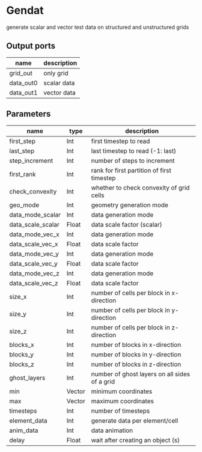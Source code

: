 Gendat
======
generate scalar and vector test data on structured and unstructured grids

Output ports
------------
|name|description|
|-|-|
|grid_out|only grid|
|data_out0|scalar data|
|data_out1|vector data|

Parameters
----------
|name|type|description|
|-|-|-|
|first_step|Int|first timestep to read|
|last_step|Int|last timestep to read (-1: last)|
|step_increment|Int|number of steps to increment|
|first_rank|Int|rank for first partition of first timestep|
|check_convexity|Int|whether to check convexity of grid cells|
|geo_mode|Int|geometry generation mode|
|data_mode_scalar|Int|data generation mode|
|data_scale_scalar|Float|data scale factor (scalar)|
|data_mode_vec_x|Int|data generation mode|
|data_scale_vec_x|Float|data scale factor|
|data_mode_vec_y|Int|data generation mode|
|data_scale_vec_y|Float|data scale factor|
|data_mode_vec_z|Int|data generation mode|
|data_scale_vec_z|Float|data scale factor|
|size_x|Int|number of cells per block in x-direction|
|size_y|Int|number of cells per block in y-direction|
|size_z|Int|number of cells per block in z-direction|
|blocks_x|Int|number of blocks in x-direction|
|blocks_y|Int|number of blocks in y-direction|
|blocks_z|Int|number of blocks in z-direction|
|ghost_layers|Int|number of ghost layers on all sides of a grid|
|min|Vector|minimum coordinates|
|max|Vector|maximum coordinates|
|timesteps|Int|number of timesteps|
|element_data|Int|generate data per element/cell|
|anim_data|Int|data animation|
|delay|Float|wait after creating an object (s)|
